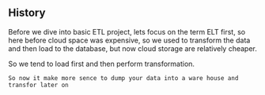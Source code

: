 ## History

Before we dive into basic ETL project, lets focus on the term ELT first, so here before cloud space was expensive, so we used to transform the data and then load to the database, but now cloud storage are relatively cheaper.

So we tend to load first and then perform transformation.

```
So now it make more sence to dump your data into a ware house and transfor later on
```
